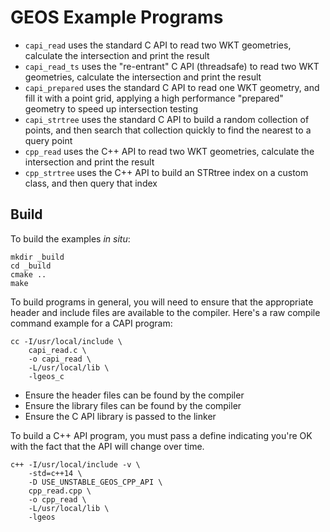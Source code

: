 # GEOS Example Programs

* `capi_read` uses the standard C API to read two WKT geometries, calculate the intersection and print the result
* `capi_read_ts` uses the "re-entrant" C API (threadsafe) to read two WKT geometries, calculate the intersection and print the result
* `capi_prepared` uses the standard C API to read one WKT geometry, and fill it with a point grid, applying a high performance "prepared" geometry to speed up intersection testing
* `capi_strtree` uses the standard C API to build a random collection of points, and then search that collection quickly to find the nearest to a query point
* `cpp_read` uses the C++ API to read two WKT geometries, calculate the intersection and print the result
* `cpp_strtree` uses the C++ API to build an STRtree index on a custom class, and then query that index


## Build

To build the examples _in situ_:
```
mkdir _build
cd _build
cmake ..
make
```

To build programs in general, you will need to ensure that the appropriate header and include files are available to the compiler. Here's a raw compile command example for a CAPI program:

```
cc -I/usr/local/include \
    capi_read.c \
    -o capi_read \
    -L/usr/local/lib \
    -lgeos_c
```

* Ensure the header files can be found by the compiler
* Ensure the library files can be found by the compiler
* Ensure the C API library is passed to the linker

To build a C++ API program, you must pass a define indicating you're OK with the fact that the API will change over time.

```
c++ -I/usr/local/include -v \
    -std=c++14 \
    -D USE_UNSTABLE_GEOS_CPP_API \
    cpp_read.cpp \
    -o cpp_read \
    -L/usr/local/lib \
    -lgeos
```
